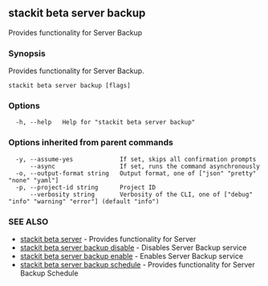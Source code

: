 ## stackit beta server backup

Provides functionality for Server Backup

### Synopsis

Provides functionality for Server Backup.

```
stackit beta server backup [flags]
```

### Options

```
  -h, --help   Help for "stackit beta server backup"
```

### Options inherited from parent commands

```
  -y, --assume-yes             If set, skips all confirmation prompts
      --async                  If set, runs the command asynchronously
  -o, --output-format string   Output format, one of ["json" "pretty" "none" "yaml"]
  -p, --project-id string      Project ID
      --verbosity string       Verbosity of the CLI, one of ["debug" "info" "warning" "error"] (default "info")
```

### SEE ALSO

* [stackit beta server](./stackit_beta_server.md)	 - Provides functionality for Server
* [stackit beta server backup disable](./stackit_beta_server_backup_disable.md)	 - Disables Server Backup service
* [stackit beta server backup enable](./stackit_beta_server_backup_enable.md)	 - Enables Server Backup service
* [stackit beta server backup schedule](./stackit_beta_server_backup_schedule.md)	 - Provides functionality for Server Backup Schedule

